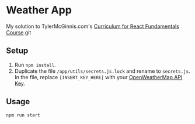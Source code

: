 # Weather App

My solution to TylerMcGinnis.com's [Curriculum for React Fundamentals Course](https://github.com/tylermcginnis/react-fundamentals-curriculum).git

## Setup

1. Run `npm install`.
2. Duplicate the file `/app/utils/secrets.js.lock` and rename to `secrets.js`. In the file, replace `[INSERT_KEY_HERE]` with your [OpenWeatherMap API Key](https://openweathermap.org/api).

## Usage

`npm run start`
